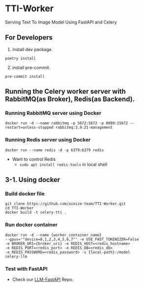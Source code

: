 # TTI-Worker

Serving Text To Image Model Using FastAPI and Celery

## For Developers

1. install dev package.

```shell
poetry install
```

2. install pre-commit.

```shell
pre-commit install
```

## Running the Celery worker server with RabbitMQ(as Broker), Redis(as Backend).
### Running RabbitMQ server using Docker
```shell
docker run -d --name rabbitmq -p 5672:5672 -p 8080:15672 --restart=unless-stopped rabbitmq:3.9.21-management
```

### Running Redis server using Docker
```
docker run --name redis -d -p 6379:6379 redis
```
- Want to control Redis
  - `sudo apt install redis-tools` in local shell

## 3-1. Using docker
### Build docker file
```
git clone https://github.com/ainize-team/TTI-Worker.git
cd TTI-Worker
docker build -t celery-tti .
```

### Run docker container
```
docker run -d --name {worker_container_name} 
--gpus='"device=0,1,2,3,4,5,6,7"' -e USE_FAST_TOKENIZER=False
-e BROKER_URI={broker_uri} -e REDIS_HOST=<redis_hostname> 
-e REDIS_PORT=<redis_port> -e REDIS_DB=<redis_db> 
-e REDIS_PASSWORD=<redis_password> -v {local-path}:/model 
celery-llm
```

### Test with FastAPI
- Check our [LLM-FastAPI](https://github.com/ainize-team/LLM-FastAPI) Repo.